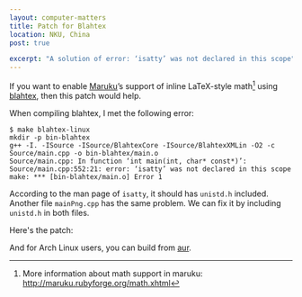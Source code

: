 ```yaml
---
layout: computer-matters
title: Patch for Blahtex
location: NKU, China
post: true

excerpt: "A solution of error: ‘isatty’ was not declared in this scope"
---
```


If you want to enable [Maruku]’s support of inline LaTeX-style math[^1]
using [blahtex], then this patch would help.

[Maruku]: http://maruku.rubyforge.org
[blahtex]: http://gva.noekeon.org/blahtexml

When compiling blahtex, I met the following error:

    $ make blahtex-linux
    mkdir -p bin-blahtex
    g++ -I. -ISource -ISource/BlahtexCore -ISource/BlahtexXMLin -O2 -c
    Source/main.cpp -o bin-blahtex/main.o
    Source/main.cpp: In function ‘int main(int, char* const*)’:
    Source/main.cpp:552:21: error: ‘isatty’ was not declared in this scope
    make: *** [bin-blahtex/main.o] Error 1

According to the man page of `isatty`, it should has `unistd.h`
included. Another file `mainPng.cpp` has the same problem. We can fix it
by including `unistd.h` in both files.

Here's the patch:

<script src="https://gist.github.com/4050492.js"> </script>

And for Arch Linux users, you can build from [aur](https://aur.archlinux.org/packages/blahtex).

[^1]: More information about math support in maruku: <http://maruku.rubyforge.org/math.xhtml>
